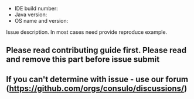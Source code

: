 - IDE build number:
- Java version:
- OS name and version: 

Issue description. In most cases need provide reproduce example.

## Please read contributing guide first. Please read and remove this part before issue submit
## If you can't determine with issue - use our forum (https://github.com/orgs/consulo/discussions/)